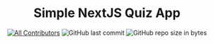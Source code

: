 <div align="center">

# Simple NextJS Quiz App

</div>

<div align="center">

[![All Contributors](https://img.shields.io/github/contributors/masgalih320/quizapp-nextjs)](https://github.com/masgalih320/quizapp-nextjs/graphs/contributors)
![GitHub last commit](https://img.shields.io/github/last-commit/masgalih320/quizapp-nextjs.svg)
![GitHub repo size in bytes](https://img.shields.io/github/repo-size/badges/shields.svg)
<!-- [![License](https://img.shields.io/github/license/masgalih320/quizapp-nextjs.svg)](LICENSE) -->

</div>
